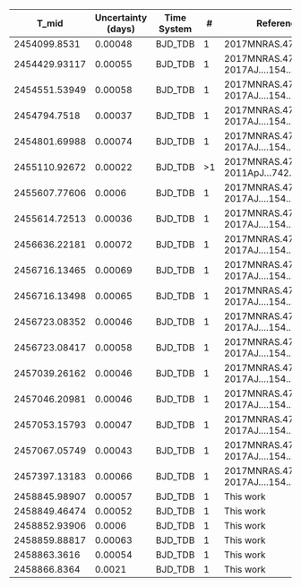 |T_mid|Uncertainty (days)           |Time System|#                                            |Reference                               |
|-----|-----------------------------|-----------|---------------------------------------------|----------------------------------------|
|2454099.8531|0.00048                      |BJD_TDB    |1                                            |2017MNRAS.472.3871T                     |
|2454429.93117|0.00055                      |BJD_TDB    |1                                            |2017MNRAS.472.3871T; 2017AJ….154...49W  |
|2454551.53949|0.00058                      |BJD_TDB    |1                                            |2017MNRAS.472.3871T; 2017AJ….154...49W  |
|2454794.7518|0.00037                      |BJD_TDB    |1                                            |2017MNRAS.472.3871T; 2017AJ….154...49W  |
|2454801.69988|0.00074                      |BJD_TDB    |1                                            |2017MNRAS.472.3871T; 2017AJ….154...49W  |
|2455110.92672|0.00022                      |BJD_TDB    |>1                                           |2017MNRAS.472.3871T; 2011ApJ…742...59H  |
|2455607.77606|0.0006                       |BJD_TDB    |1                                            |2017MNRAS.472.3871T; 2017AJ….154...49W  |
|2455614.72513|0.00036                      |BJD_TDB    |1                                            |2017MNRAS.472.3871T; 2017AJ….154...49W  |
|2456636.22181|0.00072                      |BJD_TDB    |1                                            |2017MNRAS.472.3871T; 2017AJ….154...49W  |
|2456716.13465|0.00069                      |BJD_TDB    |1                                            |2017MNRAS.472.3871T; 2017AJ….154...49W  |
|2456716.13498|0.00065                      |BJD_TDB    |1                                            |2017MNRAS.472.3871T; 2017AJ….154...49W  |
|2456723.08352|0.00046                      |BJD_TDB    |1                                            |2017MNRAS.472.3871T; 2017AJ….154...49W  |
|2456723.08417|0.00058                      |BJD_TDB    |1                                            |2017MNRAS.472.3871T; 2017AJ….154...49W  |
|2457039.26162|0.00046                      |BJD_TDB    |1                                            |2017MNRAS.472.3871T; 2017AJ….154...49W  |
|2457046.20981|0.00046                      |BJD_TDB    |1                                            |2017MNRAS.472.3871T; 2017AJ….154...49W  |
|2457053.15793|0.00047                      |BJD_TDB    |1                                            |2017MNRAS.472.3871T; 2017AJ….154...49W  |
|2457067.05749|0.00043                      |BJD_TDB    |1                                            |2017MNRAS.472.3871T; 2017AJ….154...49W  |
|2457397.13183|0.00066                      |BJD_TDB    |1                                            |2017MNRAS.472.3871T; 2017AJ….154...49W  |
|2458845.98907|0.00057                      |BJD_TDB    |1                                            |This work                               |
|2458849.46474|0.00052                      |BJD_TDB    |1                                            |This work                               |
|2458852.93906|0.0006                       |BJD_TDB    |1                                            |This work                               |
|2458859.88817|0.00063                      |BJD_TDB    |1                                            |This work                               |
|2458863.3616|0.00054                      |BJD_TDB    |1                                            |This work                               |
|2458866.8364|0.0021                       |BJD_TDB    |1                                            |This work                               |
